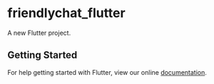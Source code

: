 # friendlychat_flutter

A new Flutter project.

## Getting Started

For help getting started with Flutter, view our online
[documentation](https://flutter.io/).
